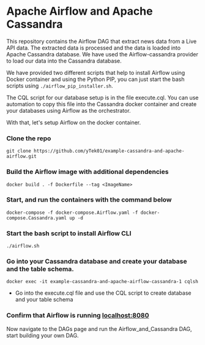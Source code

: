 # Apache Airflow and Apache Cassandra

This repository contains the Airflow DAG that extract news data from a Live API data. The extracted data is processed and the data is loaded into Apache Cassandra database. We have used the Airflow-cassandra provider to load our data into the Cassandra database. 

We have provided two different scripts that help to install Airflow using Docker container and using the Python PIP, you can just start the bash scripts using `./airflow_pip_installer.sh`.

The CQL script for our database setup is in the file execute.cql. You can use automation to copy this file into the Cassandra docker container and create your databases using Airflow as the orchestrator.

With that, let's setup Airflow on the docker container. 
### Clone the repo
```
git clone https://github.com/yTek01/example-cassandra-and-apache-airflow.git
```
### Build the Airflow image with additional dependencies
```
docker build . -f Dockerfile --tag <ImageName>
```
### Start, and run the containers with the command below
```
docker-compose -f docker-compose.Airflow.yaml -f docker-compose.Cassandra.yaml up -d
```
### Start the bash script to install Airflow CLI
```
./airflow.sh
```

### Go into your Cassandra database and create your database and the table schema. 
```
docker exec -it example-cassandra-and-apache-airflow-cassandra-1 cqlsh
```

* Go into the execute.cql file and use the CQL script to create database and your table schema

### Confirm that Airflow is running [localhost:8080](http://localhost:8080/)
Now navigate to the DAGs page and run the Airflow_and_Cassandra DAG, start building your own DAG. 

